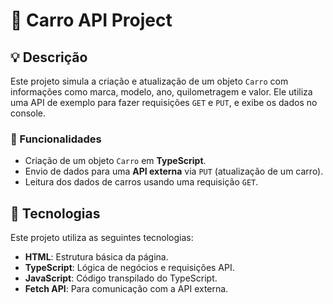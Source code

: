 # 🚗 Carro API Project

## 💡 Descrição

Este projeto simula a criação e atualização de um objeto `Carro` com informações como marca, modelo, ano, quilometragem e valor. Ele utiliza uma API de exemplo para fazer requisições `GET` e `PUT`, e exibe os dados no console.

### 🔧 Funcionalidades

- Criação de um objeto `Carro` em **TypeScript**.
- Envio de dados para uma **API externa** via `PUT` (atualização de um carro).
- Leitura dos dados de carros usando uma requisição `GET`.

## 🚀 Tecnologias

Este projeto utiliza as seguintes tecnologias:

- **HTML**: Estrutura básica da página.
- **TypeScript**: Lógica de negócios e requisições API.
- **JavaScript**: Código transpilado do TypeScript.
- **Fetch API**: Para comunicação com a API externa.
